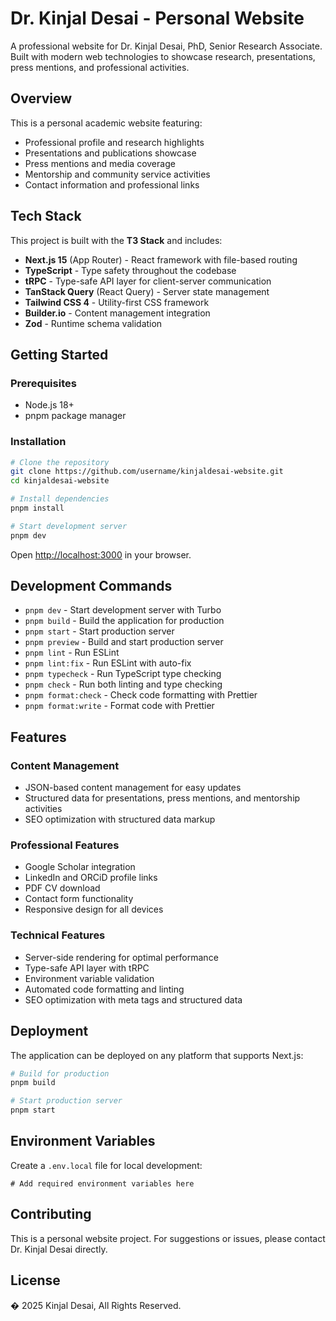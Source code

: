 # Dr. Kinjal Desai - Personal Website

A professional website for Dr. Kinjal Desai, PhD, Senior Research Associate. Built with modern web technologies to showcase research, presentations, press mentions, and professional activities.

## Overview

This is a personal academic website featuring:
- Professional profile and research highlights
- Presentations and publications showcase
- Press mentions and media coverage
- Mentorship and community service activities
- Contact information and professional links

## Tech Stack

This project is built with the **T3 Stack** and includes:

- **Next.js 15** (App Router) - React framework with file-based routing
- **TypeScript** - Type safety throughout the codebase
- **tRPC** - Type-safe API layer for client-server communication
- **TanStack Query** (React Query) - Server state management
- **Tailwind CSS 4** - Utility-first CSS framework
- **Builder.io** - Content management integration
- **Zod** - Runtime schema validation

## Getting Started

### Prerequisites

- Node.js 18+ 
- pnpm package manager

### Installation

```bash
# Clone the repository
git clone https://github.com/username/kinjaldesai-website.git
cd kinjaldesai-website

# Install dependencies
pnpm install

# Start development server
pnpm dev
```

Open [http://localhost:3000](http://localhost:3000) in your browser.

## Development Commands

- `pnpm dev` - Start development server with Turbo
- `pnpm build` - Build the application for production 
- `pnpm start` - Start production server
- `pnpm preview` - Build and start production server
- `pnpm lint` - Run ESLint
- `pnpm lint:fix` - Run ESLint with auto-fix
- `pnpm typecheck` - Run TypeScript type checking
- `pnpm check` - Run both linting and type checking
- `pnpm format:check` - Check code formatting with Prettier
- `pnpm format:write` - Format code with Prettier

## Features

### Content Management
- JSON-based content management for easy updates
- Structured data for presentations, press mentions, and mentorship activities
- SEO optimization with structured data markup

### Professional Features
- Google Scholar integration
- LinkedIn and ORCiD profile links
- PDF CV download
- Contact form functionality
- Responsive design for all devices

### Technical Features
- Server-side rendering for optimal performance
- Type-safe API layer with tRPC
- Environment variable validation
- Automated code formatting and linting
- SEO optimization with meta tags and structured data

## Deployment

The application can be deployed on any platform that supports Next.js:

```bash
# Build for production
pnpm build

# Start production server
pnpm start
```

## Environment Variables

Create a `.env.local` file for local development:

```env
# Add required environment variables here
```

## Contributing

This is a personal website project. For suggestions or issues, please contact Dr. Kinjal Desai directly.

## License

� 2025 Kinjal Desai, All Rights Reserved.